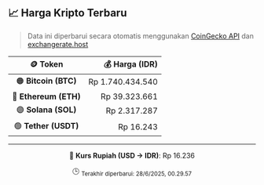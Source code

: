 

<!-- HARGA_KRIPTO -->
## 📈 Harga Kripto Terbaru

> Data ini diperbarui secara otomatis menggunakan [CoinGecko API](https://www.coingecko.com/) dan [exchangerate.host](https://exchangerate.host/)

<div align="center">

| 🪙 Token | 💰 Harga (IDR) |
|:------:|---------------:|
| 🟠 **Bitcoin (BTC)**   | Rp 1.740.434.540 |
| 🔵 **Ethereum (ETH)**  | Rp 39.323.661 |
| 🟣 **Solana (SOL)**    | Rp 2.317.287 |
| 🟢 **Tether (USDT)**   | Rp 16.243 |

---

💱 **Kurs Rupiah (USD → IDR)**: Rp 16.236

🕒 <sub>Terakhir diperbarui: 28/6/2025, 00.29.57</sub>

</div>
<!-- /HARGA_KRIPTO -->